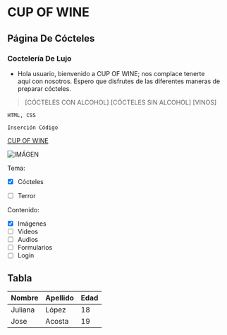 # CUP OF WINE

## Página De Cócteles

### Coctelería De Lujo

- Hola usuario, bienvenido a CUP OF WINE; nos complace tenerte  
aquí con nosotros. Espero que disfrutes de las diferentes maneras de preparar cócteles.

> [CÓCTELES CON ALCOHOL]
 [CÓCTELES SIN ALCOHOL]
 [VINOS]

`HTML, CSS`

```Inserción Código```

[CUP OF WINE](https://google.com)

![IMÁGEN](https://i.pinimg.com/originals/0b/82/37/0b82378e2eb117e29d6766d3f6483465.gif)

Tema:

- [x] Cócteles
- [ ] Terror


Contenido:

- [x] Imágenes
- [ ] Videos
- [ ] Audios
- [ ] Formularios
- [ ] Login

## Tabla

| Nombre | Apellido | Edad |
| ------ | ---------| ---- |
| Juliana |  López   | 18 |
| Jose    |  Acosta  | 19 |



